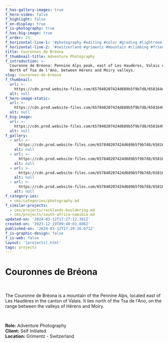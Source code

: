 ```yaml
---
f_has-gallery-images: true
f_hero-video: false
f_highlight: false
f_on-display: true
f_is-photography: true
f_has-big-image: true
f_order: 25
f_horizontal-line-1: '#photography #editing #color #grading #lightroom'
f_horizontal-line-2: '#switzerland #grimentz #mountain #climbing #friends'
title: Couronnes de Bréona
f_thumbnail-title: Adventure Photography
f_introduction: >-
  Couronne de Bréona: Pennine Alps peak, east of Les Haudères, Valais canton.
  North of Tsa de l'Ano, between Hérens and Moiry valleys.
slug: couronnes-de-breona
f_thumbnail:
  url: >-
    https://cdn.prod.website-files.com/657840207424d689b5f9b7d8/658164ec2144d45074d2b143_thumbnaiil.avif
  alt: null
f_hero-image-static:
  url: >-
    https://cdn.prod.website-files.com/657840207424d689b5f9b7d8/658164939cc4953e3fd3b114_img_breona_01.avif
  alt: null
f_big-image:
  url: >-
    https://cdn.prod.website-files.com/657840207424d689b5f9b7d8/65816494f66cbf66185c55f3_img_breona_04.avif
  alt: null
f_gallery:
  - url: >-
      https://cdn.prod.website-files.com/657840207424d689b5f9b7d8/65816494f66cbf66185c55f3_img_breona_04.avif
    alt: null
  - url: >-
      https://cdn.prod.website-files.com/657840207424d689b5f9b7d8/658164939cc4953e3fd3b114_img_breona_01.avif
    alt: null
  - url: >-
      https://cdn.prod.website-files.com/657840207424d689b5f9b7d8/658164945c7a0752bc433daa_img_breona_02.avif
    alt: null
  - url: >-
      https://cdn.prod.website-files.com/657840207424d689b5f9b7d8/65816493f66cbf66185c5592_img_breona_03.avif
    alt: null
f_category-ies:
  - cms/categories/photography.md
f_similar-projects:
  - cms/projects/rocklands-bouldering.md
  - cms/projects/south-africa-namibia.md
updated-on: '2024-03-12T17:27:12.381Z'
created-on: '2023-12-19T09:40:01.086Z'
published-on: '2024-03-12T17:29:16.671Z'
f_is-graphic-design: false
f_is-web: false
layout: '[projects].html'
tags: projects
---
```


Couronnes de Bréona
===================

‍

The Couronne de Bréona is a mountain of the Pennine Alps, located east of Les Haudères in the canton of Valais. It lies north of the Tsa de l'Ano, on the range between the valleys of Hérens and Moiry.

‍

**Role:** Adventure Photography  
**Client:** Self Initiated  
**Location:** Grimentz - Switzerland
